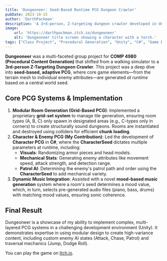 ```yaml
---
title: 'Dungeoneer: Seed-Based Runtime PCG Dungeon Crawler'
pubDate: 2023-10-15
author: 'DarthPackman'
description: 'A 3rd-person, Z-targeting dungeon crawler developed in Unity for COMP 4980. This project showcases advanced runtime procedural content generation (PCG) for environments, characters, enemy stats, and music.'
image:
    url: 'https://darthpackman.itch.io/dungeoneer'
    alt: 'Dungeoneer title screen showing a character with a torch.'
tags: ["Class Project", "Procedural Generation", "Unity", "C#", "Game Development", "Runtime Generation", "Modular Design"]
---
```


**Dungeoneer** was a multi-faceted group project for **COMP 4980 (Procedural Content Generation)** that shifted from a walking simulator to a **3rd-person Z-Targeting Dungeon Crawler**. This project was a deep dive into **seed-based, adaptive PCG**, where core game elements—from the terrain mesh to individual enemy attributes—are generated *at runtime* based on a central world seed.

## Core PCG Systems & Implementation

1.  **Modular Room Generation (Grid-Based PCG)**: Implemented a proprietary **grid-set system** to manage tile generation, ensuring room types (A, B, C) only spawn in designated areas (e.g., C-types only in corners) to create structurally sound dungeons. Rooms are instantiated and destroyed using colliders for efficient **chunk loading**.
2.  **Character & Enemy PCG (My Contribution)**: Led the development of **Character PCG** in **C#**, where the **CharacterSeed** dictates multiple parameters at runtime, including:
    * **Visuals**: Randomizing armor pieces and head models.
    * **Mechanical Stats**: Generating enemy attributes like movement speed, attack strength, and detection range.
    * **Patrol AI**: Determining the enemy's patrol path and order using the **CharacterSeed** to add mechanical variety.
3.  **Dynamic Music Integration**: Assisted with a novel **mood-based music generation** system where a room's seed determines a mood value, which, in turn, selects pre-generated audio files (piano, bass, drums) with matching mood values, ensuring sonic coherence.

## Final Result

Dungeoneer is a showcase of my ability to implement complex, multi-layered PCG systems in a challenging development environment (Unity). It demonstrates expertise in using modular design to create high-variance content, including custom enemy AI states (Attack, Chase, Patrol) and traversal mechanics (Jump, Dodge Roll).

You can play the game on [Itch.io](https://darthpackman.itch.io/dungeoneer).